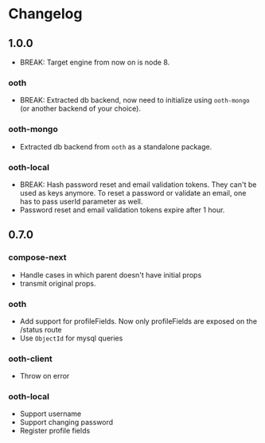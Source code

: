 # Changelog

## 1.0.0

* BREAK: Target engine from now on is node 8.

### ooth

* BREAK: Extracted db backend, now need to initialize using `ooth-mongo` (or another backend of your choice).

### ooth-mongo

* Extracted db backend from `ooth` as a standalone package.

### ooth-local

* BREAK: Hash password reset and email validation tokens. They can't be used as keys anymore. To reset a password or validate an email, one has to pass userId parameter as well.
* Password reset and email validation tokens expire after 1 hour.

## 0.7.0

### compose-next

* Handle cases in which parent doesn't have initial props
* transmit original props.

### ooth

* Add support for profileFields. Now only profileFields are exposed on the /status route
* Use `ObjectId` for mysql queries

### ooth-client

* Throw on error

### ooth-local

* Support username
* Support changing password
* Register profile fields
